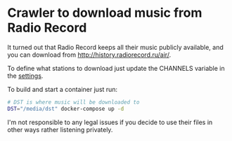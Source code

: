 # Crawler to download music from Radio Record

It turned out that Radio Record keeps all their music publicly available, and you can download from http://history.radiorecord.ru/air/.

To define what stations to download just update the CHANNELS variable in the [settings](./record_crawler/settings.py).

To build and start a container just run:
```bash
# DST is where music will be downloaded to
DST="/media/dst" docker-compose up -d
```

I'm not responsible to any legal issues if you decide to use their files in other ways rather listening 
privately.